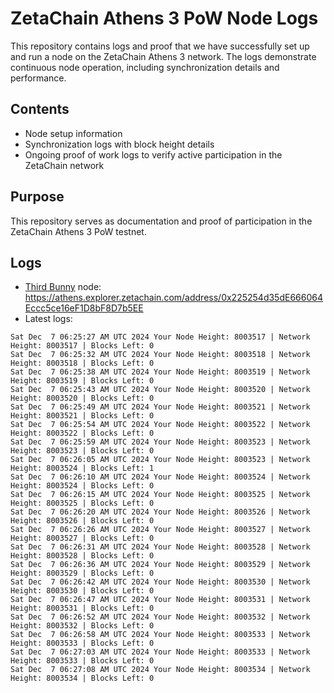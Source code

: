 # ZetaChain Athens 3 PoW Node Logs
This repository contains logs and proof that we have successfully set up and run a node on the ZetaChain Athens 3 network. The logs demonstrate continuous node operation, including synchronization details and performance.

## Contents
- Node setup information
- Synchronization logs with block height details
- Ongoing proof of work logs to verify active participation in the ZetaChain network

## Purpose
This repository serves as documentation and proof of participation in the ZetaChain Athens 3 PoW testnet.

## Logs

- [Third Bunny](https://thirdbunny.xyz/) node: https://athens.explorer.zetachain.com/address/0x225254d35dE666064Eccc5ce16eF1D8bF8D7b5EE
- Latest logs:
```
Sat Dec  7 06:25:27 AM UTC 2024 Your Node Height: 8003517 | Network Height: 8003517 | Blocks Left: 0
Sat Dec  7 06:25:32 AM UTC 2024 Your Node Height: 8003518 | Network Height: 8003518 | Blocks Left: 0
Sat Dec  7 06:25:38 AM UTC 2024 Your Node Height: 8003519 | Network Height: 8003519 | Blocks Left: 0
Sat Dec  7 06:25:43 AM UTC 2024 Your Node Height: 8003520 | Network Height: 8003520 | Blocks Left: 0
Sat Dec  7 06:25:49 AM UTC 2024 Your Node Height: 8003521 | Network Height: 8003521 | Blocks Left: 0
Sat Dec  7 06:25:54 AM UTC 2024 Your Node Height: 8003522 | Network Height: 8003522 | Blocks Left: 0
Sat Dec  7 06:25:59 AM UTC 2024 Your Node Height: 8003523 | Network Height: 8003523 | Blocks Left: 0
Sat Dec  7 06:26:05 AM UTC 2024 Your Node Height: 8003523 | Network Height: 8003524 | Blocks Left: 1
Sat Dec  7 06:26:10 AM UTC 2024 Your Node Height: 8003524 | Network Height: 8003524 | Blocks Left: 0
Sat Dec  7 06:26:15 AM UTC 2024 Your Node Height: 8003525 | Network Height: 8003525 | Blocks Left: 0
Sat Dec  7 06:26:20 AM UTC 2024 Your Node Height: 8003526 | Network Height: 8003526 | Blocks Left: 0
Sat Dec  7 06:26:26 AM UTC 2024 Your Node Height: 8003527 | Network Height: 8003527 | Blocks Left: 0
Sat Dec  7 06:26:31 AM UTC 2024 Your Node Height: 8003528 | Network Height: 8003528 | Blocks Left: 0
Sat Dec  7 06:26:36 AM UTC 2024 Your Node Height: 8003529 | Network Height: 8003529 | Blocks Left: 0
Sat Dec  7 06:26:42 AM UTC 2024 Your Node Height: 8003530 | Network Height: 8003530 | Blocks Left: 0
Sat Dec  7 06:26:47 AM UTC 2024 Your Node Height: 8003531 | Network Height: 8003531 | Blocks Left: 0
Sat Dec  7 06:26:52 AM UTC 2024 Your Node Height: 8003532 | Network Height: 8003532 | Blocks Left: 0
Sat Dec  7 06:26:58 AM UTC 2024 Your Node Height: 8003533 | Network Height: 8003533 | Blocks Left: 0
Sat Dec  7 06:27:03 AM UTC 2024 Your Node Height: 8003533 | Network Height: 8003533 | Blocks Left: 0
Sat Dec  7 06:27:08 AM UTC 2024 Your Node Height: 8003534 | Network Height: 8003534 | Blocks Left: 0
```
